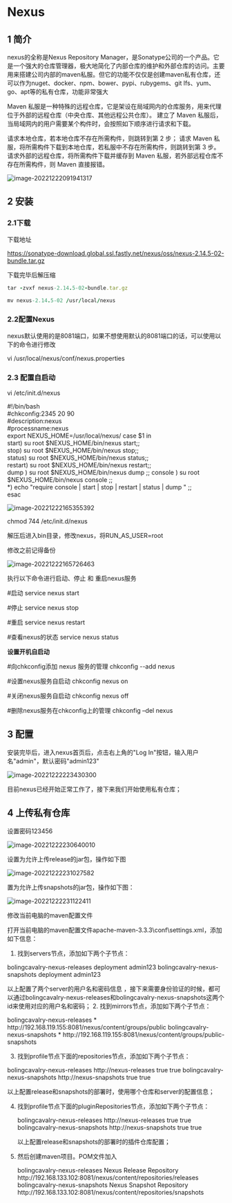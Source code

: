 # Nexus

## 1 简介

nexus的全称是Nexus Repository Manager，是Sonatype公司的一个产品。它是一个强大的仓库管理器，极大地简化了内部仓库的维护和外部仓库的访问。主要用来搭建公司内部的maven私服。但它的功能不仅仅是创建maven私有仓库，还可以作为nuget、docker、npm、bower、pypi、rubygems、git lfs、yum、go、apt等的私有仓库，功能非常强大

Maven 私服是一种特殊的远程仓库，它是架设在局域网内的仓库服务，用来代理位于外部的远程仓库（中央仓库、其他远程公共仓库）。
建立了 Maven 私服后，当局域网内的用户需要某个构件时，会按照如下顺序进行请求和下载。

请求本地仓库，若本地仓库不存在所需构件，则跳转到第 2 步；
请求 Maven 私服，将所需构件下载到本地仓库，若私服中不存在所需构件，则跳转到第 3 步。
请求外部的远程仓库，将所需构件下载并缓存到 Maven 私服，若外部远程仓库不存在所需构件，则 Maven 直接报错。

![image-20221222091941317](https://jiangteddy.oss-cn-shanghai.aliyuncs.com/img2/202212220919512.png)

## 2 安装

### 2.1下载

下载地址

https://sonatype-download.global.ssl.fastly.net/nexus/oss/nexus-2.14.5-02-bundle.tar.gz

下载完毕后解压缩

```ruby
tar -zvxf nexus-2.14.5-02-bundle.tar.gz
```

```ruby
mv nexus-2.14.5-02 /usr/local/nexus
```

### 2.2配置Nexus

 nexus默认使用的是8081端口，如果不想使用默认的8081端口的话，可以使用以下的命令进行修改

vi /usr/local/nexus/conf/nexus.properties 



### 2.3 配置自启动

vi /etc/init.d/nexus

#!/bin/bash    
#chkconfig:2345 20 90    
#description:nexus    
#processname:nexus    
export NEXUS_HOME=/usr/local/nexus/
case $1 in    
        start) su root $NEXUS_HOME/bin/nexus start;;    
        stop) su root $NEXUS_HOME/bin/nexus stop;;    
        status) su root $NEXUS_HOME/bin/nexus status;;    
        restart) su root $NEXUS_HOME/bin/nexus restart;;    
        dump ) su root $NEXUS_HOME/bin/nexus dump ;; 
        console ) su root $NEXUS_HOME/bin/nexus console ;;          
        *) echo "require console | start | stop | restart | status | dump " ;;    
esac

![image-20221222165355392](https://jiangteddy.oss-cn-shanghai.aliyuncs.com/img2/202212221654476.png)

chmod 744 /etc/init.d/nexus

解压后进入bin目录，修改nexus，将RUN_AS_USER=root

修改之前记得备份

![image-20221222165726463](https://jiangteddy.oss-cn-shanghai.aliyuncs.com/img2/202212221657522.png)

执行以下命令进行启动、停止 和 重启nexus服务

#启动
service nexus start

#停止
service nexus stop

#重启
service nexus restart

#查看nexus的状态
service nexus status

**设置开机自启动**

#向chkconfig添加 nexus 服务的管理
chkconfig --add nexus

#设置nexus服务自启动
chkconfig nexus on

#关闭nexus服务自启动
chkconfig nexus off

#删除nexus服务在chkconfig上的管理
chkconfig –del nexus

## 3 配置

安装完毕后，进入nexus首页后，点击右上角的"Log In"按钮，输入用户名"admin"，默认密码"admin123"

![image-20221222223430300](https://jiangteddy.oss-cn-shanghai.aliyuncs.com/img2/202212222234212.png)

目前nexus已经开始正常工作了，接下来我们开始使用私有仓库；



## 4 上传私有仓库

设置密码123456

![image-20221222230640010](https://jiangteddy.oss-cn-shanghai.aliyuncs.com/img2/202212222306069.png)

设置为允许上传release的jar包，操作如下图

![image-20221222231027582](https://jiangteddy.oss-cn-shanghai.aliyuncs.com/img2/202212222310665.png)

置为允许上传snapshots的jar包，操作如下图：

![image-20221222231122411](https://jiangteddy.oss-cn-shanghai.aliyuncs.com/img2/202212222311494.png)



修改当前电脑的maven配置文件

打开当前电脑的maven配置文件apache-maven-3.3.3\conf\settings.xml，添加如下信息：

1. 找到servers节点，添加如下两个子节点：

<server>   
	<id>bolingcavalry-nexus-releases</id>   
    <username>deployment</username>   
    <password>admin123</password>   
</server>
<server>   
	<id>bolingcavalry-nexus-snapshots</id>   
    <username>deployment</username>   
    <password>admin123</password>   
</server>

以上配置了两个server的用户名和密码信息 ，接下来需要身份验证的时候，都可以通过bolingcavalry-nexus-releases和bolingcavalry-nexus-snapshots这两个id来使用对应的用户名和密码；
2. 找到mirrors节点，添加如下两个子节点：

  <mirror>     
  	<id>bolingcavalry-nexus-releases</id>     
      <mirrorOf>*</mirrorOf>     
      <url>http://192.168.119.155:8081/nexus/content/groups/public</url>     
  </mirror>    
  <mirror>     
      <id>bolingcavalry-nexus-snapshots</id>     
      <mirrorOf>*</mirrorOf>     
      <url>http://192.168.119.155:8081/nexus/content/groups/public-snapshots</url>     
  </mirror>      

3.  找到profile节点下面的repositories节点，添加如下两个子节点：

  <repository>  
    <id>bolingcavalry-nexus-releases</id>  
    <url>http://nexus-releases</url>  
    <releases><enabled>true</enabled></releases>  
    <snapshots><enabled>true</enabled></snapshots>
  </repository>
  <repository>  
    <id>bolingcavalry-nexus-snapshots</id>  
    <url>http://nexus-snapshots</url>  
    <releases><enabled>true</enabled></releases>  
     <snapshots><enabled>true</enabled></snapshots>  
  </repository>

  以上配置release和snapshots的部署时，使用哪个仓库和server的配置信息；

  4. 找到profile节点下面的pluginRepositories节点，添加如下两个子节点：

     <pluginRepository>  
     	<id>bolingcavalry-nexus-releases</id>  
         <url>http://nexus-releases</url>  
         <releases><enabled>true</enabled></releases>  
         <snapshots><enabled>true</enabled></snapshots>  
     </pluginRepository>  
     <pluginRepository>  
     	<id>bolingcavalry-nexus-snapshots</id>  
     	<url>http://nexus-snapshots</url>  
     	<releases><enabled>true</enabled></releases>  
     	<snapshots><enabled>true</enabled></snapshots>  
     </pluginRepository>

     以上配置release和snapshots的部署时的插件仓库配置；

  5. 然后创建maven项目。POM文件加入

     <distributionManagement>
             <repository>
                 <id>bolingcavalry-nexus-releases</id>
                 <name>Nexus Release Repository</name>
                 <url>http://192.168.133.102:8081/nexus/content/repositories/releases</url>
             </repository>
             <snapshotRepository>
                 <id>bolingcavalry-nexus-snapshots</id>
                 <name>Nexus Snapshot Repository</name>
                 <url>http://192.168.133.102:8081/nexus/content/repositories/snapshots</url>
             </snapshotRepository>
         </distributionManagement>

